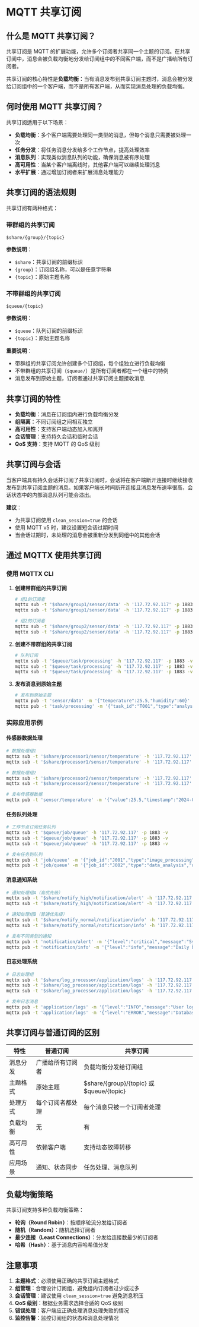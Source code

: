 # MQTT 共享订阅

## 什么是 MQTT 共享订阅？

共享订阅是 MQTT 的扩展功能，允许多个订阅者共享同一个主题的订阅。在共享订阅中，消息会被负载均衡地分发给订阅组中的不同客户端，而不是广播给所有订阅者。

共享订阅的核心特性是**负载均衡**：当有消息发布到共享订阅主题时，消息会被分发给订阅组中的一个客户端，而不是所有客户端，从而实现消息处理的负载均衡。

## 何时使用 MQTT 共享订阅？

共享订阅适用于以下场景：

- **负载均衡**：多个客户端需要处理同一类型的消息，但每个消息只需要被处理一次
- **任务分发**：将任务消息分发给多个工作节点，提高处理效率
- **消息队列**：实现类似消息队列的功能，确保消息被有序处理
- **高可用性**：当某个客户端离线时，其他客户端可以继续处理消息
- **水平扩展**：通过增加订阅者来扩展消息处理能力

## 共享订阅的语法规则

共享订阅有两种格式：

### 带群组的共享订阅

```text
$share/{group}/{topic}
```

**参数说明**：

- `$share`：共享订阅的前缀标识
- `{group}`：订阅组名称，可以是任意字符串
- `{topic}`：原始主题名称

### 不带群组的共享订阅

```text
$queue/{topic}
```

**参数说明**：

- `$queue`：队列订阅的前缀标识
- `{topic}`：原始主题名称

**重要说明**：

- 带群组的共享订阅允许创建多个订阅组，每个组独立进行负载均衡
- 不带群组的共享订阅（`$queue/`）是所有订阅者都在一个组中的特例
- 消息发布到原始主题，订阅者通过共享订阅主题接收消息

## 共享订阅的特性

- **负载均衡**：消息在订阅组内进行负载均衡分发
- **组隔离**：不同订阅组之间相互独立
- **高可用性**：支持客户端动态加入和离开
- **会话管理**：支持持久会话和临时会话
- **QoS 支持**：支持 MQTT 的 QoS 级别

## 共享订阅与会话

当客户端具有持久会话并订阅了共享订阅时，会话将在客户端断开连接时继续接收发布到共享订阅主题的消息。如果客户端长时间断开连接且消息发布速率很高，会话状态中的内部消息队列可能会溢出。

**建议**：

- 为共享订阅使用 `clean_session=true` 的会话
- 使用 MQTT v5 时，建议设置短会话过期时间
- 当会话过期时，未处理的消息会被重新分发到同组中的其他会话

## 通过 MQTTX 使用共享订阅

### 使用 MQTTX CLI

1. **创建带群组的共享订阅**

   ```bash
   # 组1的订阅者
   mqttx sub -t '$share/group1/sensor/data' -h '117.72.92.117' -p 1883 -v
   mqttx sub -t '$share/group1/sensor/data' -h '117.72.92.117' -p 1883 -v
   
   # 组2的订阅者
   mqttx sub -t '$share/group2/sensor/data' -h '117.72.92.117' -p 1883 -v
   mqttx sub -t '$share/group2/sensor/data' -h '117.72.92.117' -p 1883 -v
   ```

2. **创建不带群组的共享订阅**

   ```bash
   # 队列订阅
   mqttx sub -t '$queue/task/processing' -h '117.72.92.117' -p 1883 -v
   mqttx sub -t '$queue/task/processing' -h '117.72.92.117' -p 1883 -v
   mqttx sub -t '$queue/task/processing' -h '117.72.92.117' -p 1883 -v
   ```

3. **发布消息到原始主题**

   ```bash
   # 发布到原始主题
   mqttx pub -t 'sensor/data' -m '{"temperature":25.5,"humidity":60}' -h '117.72.92.117' -p 1883
   mqttx pub -t 'task/processing' -m '{"task_id":"T001","type":"analysis"}' -h '117.72.92.117' -p 1883
   ```

### 实际应用示例

#### 传感器数据处理

```bash
# 数据处理组1
mqttx sub -t '$share/processor1/sensor/temperature' -h '117.72.92.117' -p 1883 -v
mqttx sub -t '$share/processor1/sensor/temperature' -h '117.72.92.117' -p 1883 -v

# 数据处理组2
mqttx sub -t '$share/processor2/sensor/temperature' -h '117.72.92.117' -p 1883 -v
mqttx sub -t '$share/processor2/sensor/temperature' -h '117.72.92.117' -p 1883 -v

# 发布传感器数据
mqttx pub -t 'sensor/temperature' -m '{"value":25.5,"timestamp":"2024-01-01T12:00:00Z"}' -h '117.72.92.117' -p 1883
```

#### 任务队列处理

```bash
# 工作节点订阅任务队列
mqttx sub -t '$queue/job/queue' -h '117.72.92.117' -p 1883 -v
mqttx sub -t '$queue/job/queue' -h '117.72.92.117' -p 1883 -v
mqttx sub -t '$queue/job/queue' -h '117.72.92.117' -p 1883 -v

# 发布任务到队列
mqttx pub -t 'job/queue' -m '{"job_id":"J001","type":"image_processing","data":"base64..."}' -h '117.72.92.117' -p 1883
mqttx pub -t 'job/queue' -m '{"job_id":"J002","type":"data_analysis","data":"csv_data"}' -h '117.72.92.117' -p 1883
```

#### 消息通知系统

```bash
# 通知处理组A（高优先级）
mqttx sub -t '$share/notify_high/notification/alert' -h '117.72.92.117' -p 1883 -v
mqttx sub -t '$share/notify_high/notification/alert' -h '117.72.92.117' -p 1883 -v

# 通知处理组B（普通优先级）
mqttx sub -t '$share/notify_normal/notification/info' -h '117.72.92.117' -p 1883 -v
mqttx sub -t '$share/notify_normal/notification/info' -h '117.72.92.117' -p 1883 -v

# 发布不同类型的通知
mqttx pub -t 'notification/alert' -m '{"level":"critical","message":"System overload"}' -h '117.72.92.117' -p 1883
mqttx pub -t 'notification/info' -m '{"level":"info","message":"Daily backup completed"}' -h '117.72.92.117' -p 1883
```

#### 日志处理系统

```bash
# 日志处理组
mqttx sub -t '$share/log_processor/application/logs' -h '117.72.92.117' -p 1883 -v
mqttx sub -t '$share/log_processor/application/logs' -h '117.72.92.117' -p 1883 -v
mqttx sub -t '$share/log_processor/application/logs' -h '117.72.92.117' -p 1883 -v

# 发布日志消息
mqttx pub -t 'application/logs' -m '{"level":"INFO","message":"User login successful","user_id":"123"}' -h '117.72.92.117' -p 1883
mqttx pub -t 'application/logs' -m '{"level":"ERROR","message":"Database connection failed","error":"timeout"}' -h '117.72.92.117' -p 1883
```

## 共享订阅与普通订阅的区别

| 特性 | 普通订阅 | 共享订阅 |
|------|----------|----------|
| 消息分发 | 广播给所有订阅者 | 负载均衡分发给订阅组 |
| 主题格式 | 原始主题 | $share/{group}/{topic} 或 $queue/{topic} |
| 处理方式 | 每个订阅者都处理 | 每个消息只被一个订阅者处理 |
| 负载均衡 | 无 | 有 |
| 高可用性 | 依赖客户端 | 支持动态故障转移 |
| 应用场景 | 通知、状态同步 | 任务处理、消息队列 |

## 负载均衡策略

共享订阅支持多种负载均衡策略：

- **轮询（Round Robin）**：按顺序轮流分发给订阅者
- **随机（Random）**：随机选择订阅者
- **最少连接（Least Connections）**：分发给连接数最少的订阅者
- **哈希（Hash）**：基于消息内容哈希值分发

## 注意事项

1. **主题格式**：必须使用正确的共享订阅主题格式
2. **组管理**：合理设计订阅组，避免组内订阅者过少或过多
3. **会话管理**：建议使用 `clean_session=true` 避免消息积压
4. **QoS 级别**：根据业务需求选择合适的 QoS 级别
5. **错误处理**：客户端应正确处理消息处理失败的情况
6. **监控告警**：监控订阅组的状态和消息处理情况
